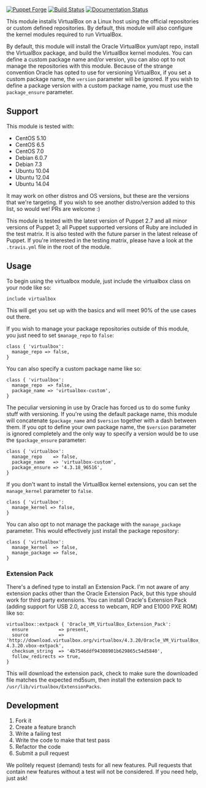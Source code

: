 [![Puppet Forge](http://img.shields.io/puppetforge/v/danzilio/virtualbox.svg?style=flat)](https://forge.puppetlabs.com/danzilio/virtualbox) [![Build Status](https://travis-ci.org/danzilio/danzilio-virtualbox.svg)](https://travis-ci.org/danzilio/danzilio-virtualbox) [![Documentation Status](http://img.shields.io/badge/docs-puppet--strings-ff69b4.svg?style=flat)](http://danzilio.github.io/danzilio-virtualbox)

This module installs VirtualBox on a Linux host using the official repositories or custom defined repositories. By default, this module will also configure the kernel modules required to run VirtualBox.

By default, this module will install the Oracle VirtualBox yum/apt repo, install the VirtualBox package, and build the VirtualBox kernel modules. You can define a custom package name and/or version, you can also opt to not manage the repositories with this module. Because of the strange convention Oracle has opted to use for versioning VirtualBox, if you set a custom package name, the `version` parameter will be ignored. If you wish to define a package version with a custom package name, you must use the `package_ensure` parameter.

## Support

This module is tested with:

- CentOS 5.10
- CentOS 6.5
- CentOS 7.0
- Debian 6.0.7
- Debian 7.3
- Ubuntu 10.04
- Ubuntu 12.04
- Ubuntu 14.04

It may work on other distros and OS versions, but these are the versions that we're targeting. If you wish to see another distro/version added to this list, so would we! PRs are welcome :)

This module is tested with the latest version of Puppet 2.7 and all minor versions of Puppet 3; all Puppet supported versions of Ruby are included in the test matrix. It is also tested with the future parser in the latest release of Puppet. If you're interested in the testing matrix, please have a look at the `.travis.yml` file in the root of the module.

## Usage

To begin using the virtualbox module, just include the virtualbox class on your node like so:

    include virtualbox

This will get you set up with the basics and will meet 90% of the use cases out there.

If you wish to manage your package repositories outside of this module, you just need to set `$manage_repo` to `false`:

    class { 'virtualbox':
      manage_repo => false,
    }

You can also specify a custom package name like so:

    class { 'virtualbox':
      manage_repo  => false,
      package_name => 'virtualbox-custom',
    }

The peculiar versioning in use by Oracle has forced us to do some funky stuff with versioning. If you're using the default package name, this module will concatenate `$package_name` and `$version` together with a dash between them. If you opt to define your own package name, the `$version` parameter is ignored completely and the only way to specify a version would be to use the `$package_ensure` parameter:

    class { 'virtualbox':
      manage_repo    => false,
      package_name   => 'virtualbox-custom',
      package_ensure => '4.3.18_96516',
    }

If you don't want to install the VirtualBox kernel extensions, you can set the `manage_kernel` parameter to `false`.

    class { 'virtualbox':
      manage_kernel => false,
    }

You can also opt to not manage the package with the `manage_package` parameter. This would effectively just install the package repository:

    class { 'virtualbox':
      manage_kernel  => false,
      manage_package => false,
    }

### Extension Pack

There's a defined type to install an Extension Pack. I'm not aware of any extension packs other than the Oracle Extension Pack, but this type should work for third party extensions. You can install Oracle's Extension Pack (adding support for USB 2.0, access to webcam, RDP and E1000 PXE ROM) like so:

    virtualbox::extpack { 'Oracle_VM_VirtualBox_Extension_Pack':
      ensure           => present,
      source           => 'http://download.virtualbox.org/virtualbox/4.3.20/Oracle_VM_VirtualBox_Extension_Pack-4.3.20.vbox-extpack',
      checksum_string  => '4b7546ddf94308901b629865c54d5840',
      follow_redirects => true,
    }

This will download the extension pack, check to make sure the downloaded file matches the expected md5sum, then install the extension pack to `/usr/lib/virtualbox/ExtensionPacks`.

## Development

1. Fork it
2. Create a feature branch
3. Write a failing test
4. Write the code to make that test pass
5. Refactor the code
6. Submit a pull request

We politely request (demand) tests for all new features. Pull requests that contain new features without a test will not be considered. If you need help, just ask!
